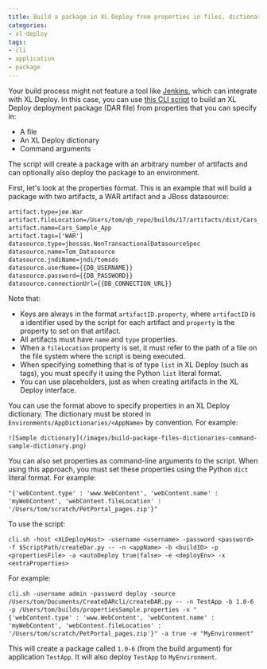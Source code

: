```yaml
---
title: Build a package in XL Deploy from properties in files, dictionaries, and command arguments
categories:
- xl-deploy
tags:
- cli
- application
- package
---
```


Your build process might not feature a tool like [Jenkins](https://wiki.jenkins-ci.org/display/JENKINS/XL+Deploy+Plugin), which can integrate with XL Deploy. In this case, you can use [this CLI script](/sample-scripts/createDAR.py) to build an XL Deploy deployment package (DAR file) from properties that you can specify in:

* A file
* An XL Deploy dictionary
* Command arguments

The script will create a package with an arbitrary number of artifacts and can optionally also deploy the package to an environment.

First, let's look at the properties format. This is an example that will build a package with two artifacts, a WAR artifact and a JBoss datasource:

	artifact.type=jee.War
	artifact.fileLocation=/Users/tom/qb_repo/builds/17/artifacts/dist/Cars_Sample_App.war
	artifact.name=Cars_Sample_App
	artifact.tags=['WAR']
	datasource.type=jbossas.NonTransactionalDatasourceSpec
	datasource.name=Tom_Datasource
	datasource.jndiName=jndi/tomsds
	datasource.userName={{DB_USERNAME}}
	datasource.password={{DB_PASSWORD}}
	datasource.connectionUrl={{DB_CONNECTION_URL}}

Note that:

* Keys are always in the format `artifactID.property`, where `artifactID` is a identifier used by the script for each artifact and `property` is the property to set on that artifact.
* All artifacts must have `name` and `type` properties.
* When a `fileLocation` property is set, it must refer to the path of a file on the file system where the script is being executed.
* When specifying something that is of type `list` in XL Deploy (such as tags), you must specify it using the Python `list` literal format.
* You can use placeholders, just as when creating artifacts in the XL Deploy interface.

You can use the format above to specify properties in an XL Deploy dictionary. The dictionary must be stored in `Environments/AppDictionaries/<AppName>` by convention. For example:

    ![Sample dictionary](/images/build-package-files-dictionaries-command-sample-dictionary.png)

You can also set properties as command-line arguments to the script. When using this approach, you must set these properties using the Python `dict` literal format. For example:

    "{'webContent.type' : 'www.WebContent', 'webContent.name' : 'myWebContent', 'webContent.fileLocation' : '/Users/tom/scratch/PetPortal_pages.zip'}"

To use the script:

    cli.sh -host <XLDeployHost> -username <username> -password <password> -f $ScriptPath/createDar.py -- -n <appName> -b <buildID> -p <propertiesFile> -a <autoDeploy true|false> -e <deployEnv> -x <extraProperties>

For example:

    cli.sh -username admin -password deploy -source /Users/tom/Documents/CreateDARcli/createDAR.py -- -n TestApp -b 1.0-6 -p /Users/tom/builds/propertiesSample.properties -x "{'webContent.type' : 'www.WebContent', 'webContent.name' : 'myWebContent', 'webContent.fileLocation' : '/Users/tom/scratch/PetPortal_pages.zip'}" -a true -e "MyEnvironment"

This will create a package called `1.0-6` (from the build argument) for application `TestApp`. It will also deploy `TestApp` to `MyEnvironment`.
